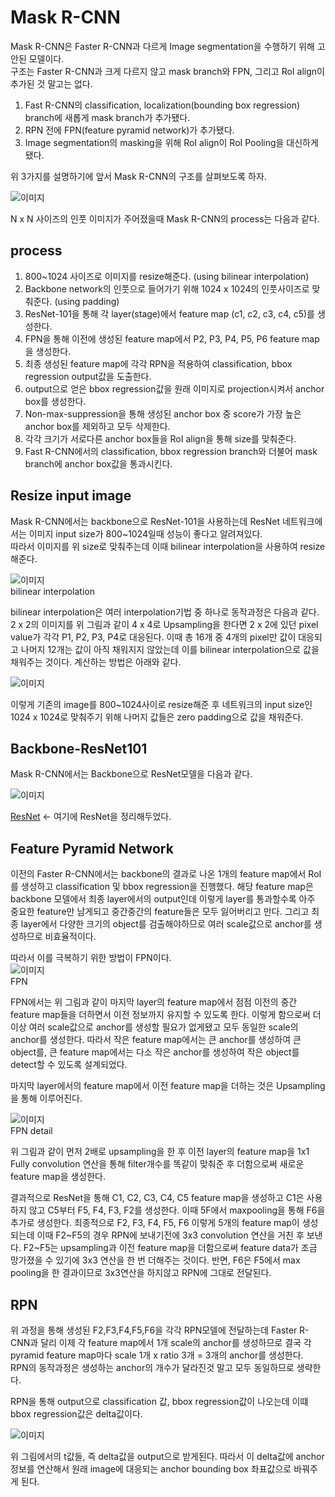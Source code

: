 # Mask R-CNN

Mask R-CNN은 Faster R-CNN과 다르게 Image segmentation을 수행하기 위해 고안된 모델이다.   
구조는 Faster R-CNN과 크게 다르지 않고 mask branch와 FPN, 그리고 RoI align이 추가된 것 말고는 없다.

1. Fast R-CNN의 classification, localization(bounding box regression) branch에 새롭게 mask branch가 추가됐다.
2. RPN 전에 FPN(feature pyramid network)가 추가됐다.
3. Image segmentation의 masking을 위해 RoI align이 RoI Pooling을 대신하게 됐다.

위 3가지를 설명하기에 앞서 Mask R-CNN의 구조를 살펴보도록 하자.

![`이미지`](https://img1.daumcdn.net/thumb/R1280x0/?scode=mtistory2&fname=https%3A%2F%2Fblog.kakaocdn.net%2Fdn%2Fc0pdEg%2FbtqBL8vzmxg%2F1zkQAmbSKShCvdqXx8jXkk%2Fimg.png)   

N x N 사이즈의 인풋 이미지가 주어졌을때 Mask R-CNN의 process는 다음과 같다.

## process

1. 800~1024 사이즈로 이미지를 resize해준다. (using bilinear interpolation)
2. Backbone network의 인풋으로 들어가기 위해 1024 x 1024의 인풋사이즈로 맞춰준다. (using padding)
3. ResNet-101을 통해 각 layer(stage)에서 feature map (c1, c2, c3, c4, c5)를 생성한다.
4. FPN을 통해 이전에 생성된 feature map에서 P2, P3, P4, P5, P6 feature map을 생성한다.
5. 최종 생성된 feature map에 각각 RPN을 적용하여 classification, bbox regression output값을 도출한다.
6. output으로 얻은 bbox regression값을 원래 이미지로 projection시켜서 anchor box를 생성한다.
7. Non-max-suppression을 통해 생성된 anchor box 중 score가 가장 높은 anchor box를 제외하고 모두 삭제한다.
8. 각각 크기가 서로다른 anchor box들을 RoI align을 통해 size를 맞춰준다.
9. Fast R-CNN에서의 classification, bbox regression branch와 더불어 mask branch에 anchor box값을 통과시킨다.

## Resize input image

Mask R-CNN에서는 backbone으로 ResNet-101을 사용하는데 ResNet 네트워크에서는 이미지 input size가 800~1024일때 성능이 좋다고 알려져있다.   
따라서 이미지를 위 size로 맞춰주는데 이때 bilinear interpolation을 사용하여 resize해준다.

![`이미지`](https://img1.daumcdn.net/thumb/R1280x0/?scode=mtistory2&fname=https%3A%2F%2Fblog.kakaocdn.net%2Fdn%2Fbsf2P5%2FbtqBPYeHm3Z%2FaMt9hUpAVr57ZCPYrxv4B0%2Fimg.png)   
bilinear interpolation  

bilinear interpolation은 여러 interpolation기법 중 하나로 동작과정은 다음과 같다.
2 x 2의 이미지를 위 그림과 같이 4 x 4로 Upsampling을 한다면 2 x 2에 있던 pixel value가 각각
P1, P2, P3, P4로 대응된다. 이때 총 16개 중 4개의 pixel만 값이 대응되고 나머지 12개는 값이 아직 채워지지 않았는데
이를 bilinear interpolation으로 값을 채워주는 것이다. 계산하는 방법은 아래와 같다.

![`이미지`](https://img1.daumcdn.net/thumb/R1280x0/?scode=mtistory2&fname=https%3A%2F%2Fblog.kakaocdn.net%2Fdn%2FcPSvrn%2FbtqBQnekM6R%2F0AbGEOE0zdw7AtjU1FckA0%2Fimg.png)   

이렇게 기존의 image를 800~1024사이로 resize해준 후 네트워크의 input size인 1024 x 1024로 맞춰주기 위해 나머지
값들은 zero padding으로 값을 채워준다.

## Backbone-ResNet101

Mask R-CNN에서는 Backbone으로 ResNet모델을 다음과 같다.

![`이미지`](https://img1.daumcdn.net/thumb/R1280x0/?scode=mtistory2&fname=https%3A%2F%2Fblog.kakaocdn.net%2Fdn%2Fc9budm%2FbtqBSOa9F71%2FTf2pCxuju04Ke6wmovWyaK%2Fimg.png)   

[ResNet](https://github.com/weoqpur/classification/tree/main/ResNet) <- 여기에 ResNet을 정리해두었다.

## Feature Pyramid Network

이전의 Faster R-CNN에서는 backbone의 결과로 나온 1개의 feature map에서 RoI를 생성하고 classification 및 bbox regression을 진행했다.
해당 feature map은 backbone 모델에서 최종 layer에서의 output인데 이렇게 layer를 통과할수록 아주 중요한 feature만 남게되고 중간중간의 feature들은
모두 잃어버리고 만다. 그리고 최종 layer에서 다양한 크기의 object를 검출해야하므로 여러 scale값으로 anchor를 생성하므로 비효율적이다.

따라서 이를 극복하기 위한 방법이 FPN이다.   
![`이미지`](https://img1.daumcdn.net/thumb/R1280x0/?scode=mtistory2&fname=https%3A%2F%2Fblog.kakaocdn.net%2Fdn%2FbkIepJ%2FbtqBOC4iYQb%2F7WxQWcEOXMQqhC6AkNfWA0%2Fimg.png)   
FPN

FPN에서는 위 그림과 같이 마지막 layer의 feature map에서 점점 이전의 중간 feature map들을 더하면서 이전 정보까지 유지할 수 있도록 한다.
이렇게 함으로써 더 이상 여러 scale값으로 anchor를 생성할 필요가 없게됐고 모두 동일한 scale의 anchor를 생성한다. 따라서 작은 feature map에서는 큰
anchor를 생성하여 큰 object를, 큰 feature map에서는 다소 작은 anchor를 생성하여 작은 object를 detect할 수 있도록 설계되었다.

마지막 layer에서의 feature map에서 이전 feature map을 더하는 것은 Upsampling을 통해 이루어진다.

![`이미지`](https://img1.daumcdn.net/thumb/R1280x0/?scode=mtistory2&fname=https%3A%2F%2Fblog.kakaocdn.net%2Fdn%2Fdp0vqm%2FbtqBNNFfeKy%2FSnYsbgYs0TmgH1CiQtjjnK%2Fimg.png)   
FPN detail

위 그림과 같이 먼저 2배로 upsampling을 한 후 이전 layer의 feature map을 1x1 Fully convolution 연산을 통해 filter개수를 똑같이 맞춰준 후
더함으로써 새로운 feature map을 생성한다.

결과적으로 ResNet을 통해 C1, C2, C3, C4, C5 feature map을 생성하고 C1은 사용하지 않고 C5부터 F5, F4, F3, F2를 생성한다. 이때 5F에서
maxpooling을 통해 F6을 추가로 생성한다. 최종적으로 F2, F3, F4, F5, F6 이렇게 5개의 feature map이 생성되는데 이때 F2~F5의 경우 RPN에 보내기전에
3x3 convolution 연산을 거친 후 보낸다. F2~F5는 upsampling과 이전 feature map을 더함으로써 feature data가 조금 망가졌을 수 있기에 3x3 연산을
한 번 더해주는 것이다.
반면, F6은 F5에서 max pooling을 한 결과이므로 3x3연산을 하지않고 RPN에 그대로 전달된다.

## RPN

위 과정을 통해 생성된 F2,F3,F4,F5,F6을 각각 RPN모델에 전달하는데 Faster R-CNN과 달리 이제 각 feature map에서 1개 scale의 anchor를 생성하므로
결국 각 pyramid feature map마다 scale 1개 x ratio 3개 = 3개의 anchor를 생성한다.   
RPN의 동작과정은 생성하는 anchor의 개수가 달라진것 말고 모두 동일하므로 생략한다.

RPN을 통해 output으로 classification 값, bbox regression값이 나오는데 이떄 bbox regression값은 delta값이다.   

![`이미지`](https://img1.daumcdn.net/thumb/R1280x0/?scode=mtistory2&fname=https%3A%2F%2Fblog.kakaocdn.net%2Fdn%2FbaabBQ%2FbtqBNjRVKv1%2Fh9pp9vQaCZiTft6ZOQbSrk%2Fimg.png)   

위 그림에서의 t값들, 즉 delta값을 output으로 받게된다. 따라서 이 delta값에 anchor정보를 연산해서 원래 image에 대응되는 anchor bounding box
좌표값으로 바꿔주게 된다. 




